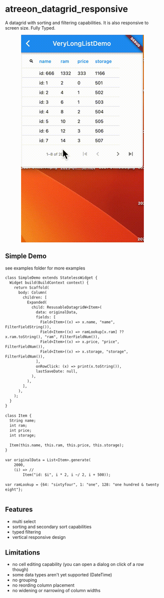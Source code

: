 # atreeon_datagrid_responsive

A datagrid with sorting and filtering capabilities.  It is also responsive to screen size.  Fully Typed.

<p align="center">
<img alt="atreeon_datagrid_responsive example" src="https://github.com/atreeon/atreeon_datagrid_responsive/raw/master/resources/atreeon_datagrid_responsive_demo.gif">
</p>

## Simple Demo

see examples folder for more examples

```
class SimpleDemo extends StatelessWidget {
  Widget build(BuildContext context) {
    return Scaffold(
      body: Column(
        children: [
          Expanded(
            child: ResusableDatagridW<Item>(
              data: originalData,
              fields: [
                Field<Item>((x) => x.name, "name", FilterFieldString()),
                Field<Item>((x) => ramLookup[x.ram] ?? x.ram.toString(), "ram", FilterFieldNum()),
                Field<Item>((x) => x.price, "price", FilterFieldNum()),
                Field<Item>((x) => x.storage, "storage", FilterFieldNum()),
              ],
              onRowClick: (x) => print(x.toString()),
              lastSaveDate: null,
            ),
          ),
        ],
      ),
    );
  }
}

class Item {
  String name;
  int ram;
  int price;
  int storage;

  Item(this.name, this.ram, this.price, this.storage);
}

var originalData = List<Item>.generate(
    2000,
    (i) => //
        Item("id: $i", i * 2, i ~/ 2, i + 500));

var ramLookup = {64: "sixtyfour", 1: "one", 128: "one hundred & twenty eight"};


```

## Features
* multi select
* sorting and secondary sort capabilities
* typed filtering
* vertical responsive design

## Limitations
* no cell editing capability (you can open a dialog on click of a row though)
* some data types aren't yet supported (DateTime)
* no grouping
* no reording column placement
* no widening or narrowing of column widths
